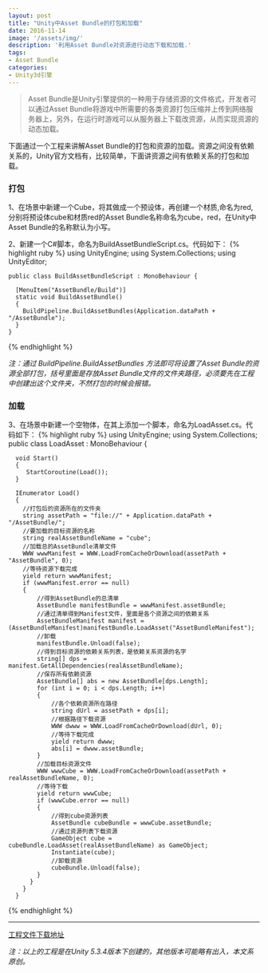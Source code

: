 ```yaml
---
layout: post
title: "Unity中Asset Bundle的打包和加载"
date: 2016-11-14
image: '/assets/img/'
description: '利用Asset Bundle对资源进行动态下载和加载.'
tags:
- Asset Bundle 
categories:
- Unity3d引擎
---
```


> Asset Bundle是Unity引擎提供的一种用于存储资源的文件格式，开发者可以通过Asset Bundle将游戏中所需要的各类资源打包压缩并上传到网络服务器上，另外，在运行时游戏可以从服务器上下载改资源，从而实现资源的动态加载。

下面通过一个工程来讲解Asset Bundle的打包和资源的加载。资源之间没有依赖关系的，Unity官方文档有，比较简单，下面讲资源之间有依赖关系的打包和加载。

### 打包

1、在场景中新建一个Cube，将其做成一个预设体，再创建一个材质,命名为red,分别将预设体cube和材质red的Asset Bundle名称命名为cube，red，在Unity中Asset Bundle的名称默认为小写。

2、新建一个C#脚本，命名为BuildAssetBundleScript.cs。代码如下：
{% highlight ruby %}
    using UnityEngine;
    using System.Collections;
    using UnityEditor;

    public class BuildAssetBundleScript : MonoBehaviour {

      [MenuItem("AssetBundle/Build")]
      static void BuildAssetBundle()
      {
    	BuildPipeline.BuildAssetBundles(Application.dataPath + "/AssetBundle");
      }
    }
{% endhighlight %}

*注：通过 BuildPipeline.BuildAssetBundles 方法即可将设置了Asset Bundle的资源全部打包，括号里面是存放Asset Bundle文件的文件夹路径，必须要先在工程中创建出这个文件夹，不然打包的时候会报错。*

### 加载

3、在场景中新建一个空物体，在其上添加一个脚本，命名为LoadAsset.cs。代码如下：
{% highlight ruby %}
	using UnityEngine;
	using System.Collections;
    public class LoadAsset : MonoBehaviour {

      void Start()
      {
         StartCoroutine(Load());
      }

      IEnumerator Load()
      {
        //打包后的资源所在的文件夹
        string assetPath = "file://" + Application.dataPath + "/AssetBundle/";
        //要加载的目标资源的名称
        string realAssetBundleName = "cube";
        //加载总的AssetBundle清单文件
        WWW wwwManifest = WWW.LoadFromCacheOrDownload(assetPath + "AssetBundle", 0);
        //等待资源下载完成
        yield return wwwManifest;
        if (wwwManifest.error == null)
        {
            //得到AssetBundle的总清单
            AssetBundle manifestBundle = wwwManifest.assetBundle;
            //通过清单得到Manifest文件，里面是各个资源之间的依赖关系
            AssetBundleManifest manifest = (AssetBundleManifest)manifestBundle.LoadAsset("AssetBundleManifest");
            //卸载
            manifestBundle.Unload(false);
            //得到目标资源的依赖关系列表，是依赖关系资源的名字
            string[] dps = manifest.GetAllDependencies(realAssetBundleName);
            //保存所有依赖资源
            AssetBundle[] abs = new AssetBundle[dps.Length];
            for (int i = 0; i < dps.Length; i++)
            {
                //各个依赖资源所在路径
                string dUrl = assetPath + dps[i];
                //根据路径下载资源
                WWW dwww = WWW.LoadFromCacheOrDownload(dUrl, 0);
                //等待下载完成
                yield return dwww;
                abs[i] = dwww.assetBundle;
            }
            //加载目标资源文件
            WWW wwwCube = WWW.LoadFromCacheOrDownload(assetPath + realAssetBundleName, 0);
            //等待下载
            yield return wwwCube;
            if (wwwCube.error == null)
            {
                //得到cube资源列表
                AssetBundle cubeBundle = wwwCube.assetBundle;
                //通过资源列表下载资源
                GameObject cube = cubeBundle.LoadAsset(realAssetBundleName) as GameObject;
                Instantiate(cube);
                //卸载资源
                cubeBundle.Unload(false);
            }
          }
        }
      }

{% endhighlight %}

---
[工程文件下载地址](https://github.com/BruceQi93/Unity_AssetBundleTest)

*注：以上的工程是在Unity 5.3.4版本下创建的，其他版本可能略有出入，本文系原创。*